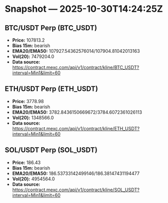 # Snapshot — 2025-10-30T14:24:25Z

## BTC/USDT Perp (BTC_USDT)
- **Price:** 107813.2
- **Bias 15m:** bearish
- **EMA20/EMA50:** 107927.54362576014/107904.81042013163
- **Vol(20):** 7479204.0
- **Data source:** https://contract.mexc.com/api/v1/contract/kline/BTC_USDT?interval=Min1&limit=60

## ETH/USDT Perp (ETH_USDT)
- **Price:** 3778.98
- **Bias 15m:** bearish
- **EMA20/EMA50:** 3782.8436150669672/3784.6072361026113
- **Vol(20):** 1348566.0
- **Data source:** https://contract.mexc.com/api/v1/contract/kline/ETH_USDT?interval=Min1&limit=60

## SOL/USDT Perp (SOL_USDT)
- **Price:** 186.43
- **Bias 15m:** bearish
- **EMA20/EMA50:** 186.53733142499146/186.38147431194477
- **Vol(20):** 4954564.0
- **Data source:** https://contract.mexc.com/api/v1/contract/kline/SOL_USDT?interval=Min1&limit=60
